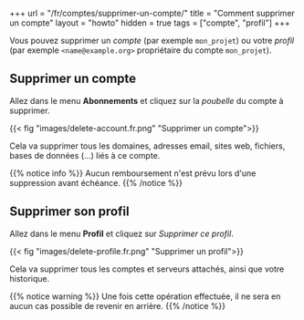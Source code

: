 +++
url = "/fr/comptes/supprimer-un-compte/"
title = "Comment supprimer un compte"
layout = "howto"
hidden = true
tags = ["compte", "profil"]
+++

Vous pouvez supprimer un _compte_ (par exemple `mon_projet`) ou votre _profil_ (par exemple `<name@example.org>` propriétaire du compte `mon_projet`).

## Supprimer un compte 

Allez dans le menu **Abonnements** et cliquez sur la _poubelle_ du compte à supprimer.

{{< fig "images/delete-account.fr.png" "Supprimer un compte">}}

Cela va supprimer tous les domaines, adresses email, sites web, fichiers, bases de données (...) liés à ce compte.

{{% notice info %}}
Aucun remboursement n'est prévu lors d'une suppression avant échéance.
{{% /notice %}}

## Supprimer son profil

Allez dans le menu **Profil** et cliquez sur _Supprimer ce profil_.

{{< fig "images/delete-profile.fr.png" "Supprimer un profil">}}

Cela va supprimer tous les comptes et serveurs attachés, ainsi que votre historique.

{{% notice warning %}}
Une fois cette opération effectuée, il ne sera en aucun cas possible de revenir en arrière.
{{% /notice %}}
